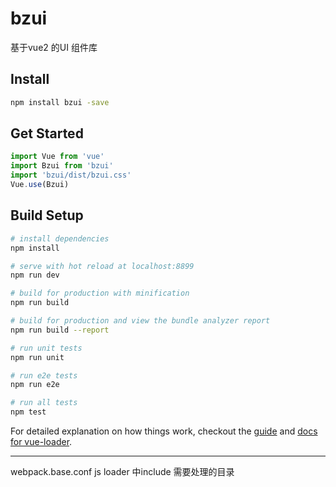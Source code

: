 # bzui
基于vue2 的UI 组件库

## Install

```bash
npm install bzui -save
```

## Get Started

```javascript
import Vue from 'vue'
import Bzui from 'bzui'
import 'bzui/dist/bzui.css'
Vue.use(Bzui)
```

## Build Setup

``` bash
# install dependencies
npm install

# serve with hot reload at localhost:8899
npm run dev

# build for production with minification
npm run build

# build for production and view the bundle analyzer report
npm run build --report

# run unit tests
npm run unit

# run e2e tests
npm run e2e

# run all tests
npm test
```

For detailed explanation on how things work, checkout the [guide](http://vuejs-templates.github.io/webpack/) and [docs for vue-loader](http://vuejs.github.io/vue-loader).

----------
webpack.base.conf js loader 中include 需要处理的目录
